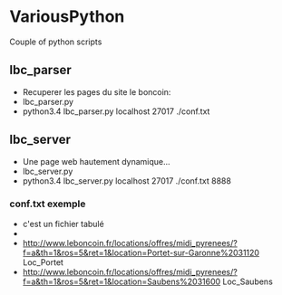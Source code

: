 # VariousPython
Couple of python scripts



## lbc_parser
* Recuperer les pages du site le boncoin:
* lbc_parser.py  <mongodb-host> <mongodb-port> <path to config file>
* python3.4 lbc_parser.py localhost 27017 ./conf.txt


##  lbc_server
* Une page web hautement dynamique...
* lbc_server.py  <mongodb-host> <mongodb-port> <path to config file> <host-port>
* python3.4 lbc_server.py localhost 27017 ./conf.txt 8888

### conf.txt exemple
* c'est un fichier tabulé
* <url>   <Short-name>
* http://www.leboncoin.fr/locations/offres/midi_pyrenees/?f=a&th=1&ros=5&ret=1&location=Portet-sur-Garonne%2031120        Loc_Portet
* http://www.leboncoin.fr/locations/offres/midi_pyrenees/?f=a&th=1&ros=5&ret=1&location=Saubens%2031600   Loc_Saubens
